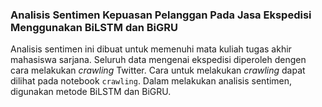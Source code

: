### Analisis Sentimen Kepuasan Pelanggan Pada Jasa Ekspedisi Menggunakan BiLSTM dan BiGRU

Analisis sentimen ini dibuat untuk memenuhi mata kuliah tugas akhir mahasiswa sarjana. Seluruh data mengenai ekspedisi diperoleh dengen cara melakukan _crawling_ Twitter. Cara untuk melakukan _crawling_ dapat dilihat pada notebook `crawling`. Dalam melakukan analisis sentimen, digunakan metode BiLSTM dan BiGRU.
